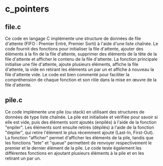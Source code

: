 # c_pointers
## file.c
Ce code en langage C implémente une structure de données de file d'attente (FIFO : Premier Entré, Premier Sorti) à l'aide d'une liste chaînée. Le code fournit des fonctions pour initialiser la file d'attente, ajouter des éléments à la fin de la file d'attente, supprimer des éléments de la tête de la file d'attente et afficher le contenu de la file d'attente. La fonction principale initialise une file d'attente, ajoute plusieurs éléments, affiche la file d'attente, la vide en retirant les éléments un par un et affiche à nouveau la file d'attente vide. Le code est bien commenté pour faciliter la compréhension de chaque fonction et son rôle dans la mise en œuvre de la file d'attente.
## pile.c
Ce code implémente une pile (ou stack) en utilisant des structures de données de type liste chaînée. La pile est initialisée et vérifiée pour savoir si elle est vide, puis des éléments sont ajoutés (enpilés) à l'aide de la fonction "enpiler". Les éléments sont ensuite retirés (dépilés) à l'aide de la fonction "depiler", qui retire l'élément le plus récemment ajouté (Last-In, First-Out). La fonction "afficher" permet d'afficher les éléments de la pile, tandis que les fonctions "tete" et "queue" permettent de renvoyer respectivement le premier et le dernier élément de la pile. Le code teste également les différentes fonctions en ajoutant plusieurs éléments à la pile et en les retirant un par un.
